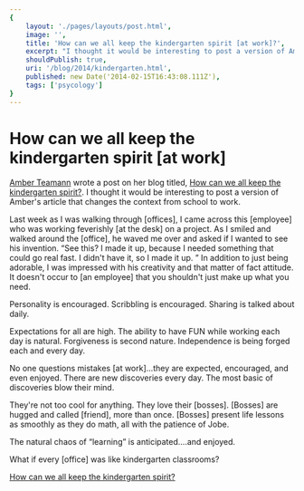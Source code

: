 ```yaml
---
{
    layout: './pages/layouts/post.html',
    image: '',
    title: 'How can we all keep the kindergarten spirit [at work]?',
    excerpt: "I thought it would be interesting to post a version of Amber's article that changes the context from school to work.",
    shouldPublish: true,
    uri: '/blog/2014/kindergarten.html',
    published: new Date('2014-02-15T16:43:08.111Z'),
    tags: ['psycology']
}
---
```

# How can we all keep the kindergarten spirit [at work]

[Amber Teamann](https://twitter.com/8Amber8) wrote a post on her blog titled, [How can we all keep the kindergarten spirit?](http://technicallyteamann.com/how-can-we-all-keep-the-kindergarten-spirit/). I thought it would be interesting to post a version of Amber's article that changes the context from school to work.

Last week as I was walking through [offices], I came across this [employee] who was working feverishly [at the desk] on a project. As I smiled and walked around the [office], he waved me over and asked if I wanted to see his invention. “See this? I made it up, because I needed something that could go real fast. I didn't have it, so I made it up. ” In addition to just being adorable, I was impressed with his creativity and that matter of fact attitude. It doesn't occur to [an employee] that you shouldn't just make up what you need.

Personality is encouraged. Scribbling is encouraged. Sharing is talked about daily.

Expectations for all are high. The ability to have FUN while working each day is natural. Forgiveness is second nature. Independence is being forged each and every day.

No one questions mistakes [at work]…they are expected, encouraged, and even enjoyed. There are new discoveries every day. The most basic of discoveries blow their mind.

They're not too cool for anything. They love their [bosses]. [Bosses] are hugged and called [friend], more than once. [Bosses] present life lessons as smoothly as they do math, all with the patience of Jobe.

The natural chaos of “learning” is anticipated….and enjoyed.

What if every [office] was like kindergarten classrooms?

[How can we all keep the kindergarten spirit?](http://technicallyteamann.com/how-can-we-all-keep-the-kindergarten-spirit/)

